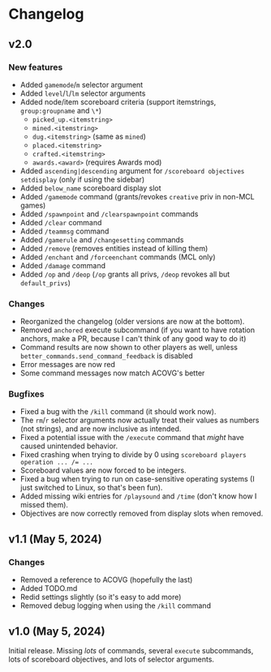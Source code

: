 # Changelog

## v2.0
### New features
* Added `gamemode`/`m` selector argument
* Added `level`/`l`/`lm` selector arguments
* Added node/item scoreboard criteria (support itemstrings, `group:groupname` and `\*`)
  * `picked_up.<itemstring>`
  * `mined.<itemstring>`
  * `dug.<itemstring>` (same as `mined`)
  * `placed.<itemstring>`
  * `crafted.<itemstring>`
  * `awards.<award>` (requires Awards mod)
* Added `ascending|descending` argument for `/scoreboard objectives setdisplay` (only if using the sidebar)
* Added `below_name` scoreboard display slot
* Added `/gamemode` command (grants/revokes `creative` priv in non-MCL games)
* Added `/spawnpoint` and `/clearspawnpoint` commands
* Added `/clear` command
* Added `/teammsg` command
* Added `/gamerule` and `/changesetting` commands
* Added `/remove` (removes entities instead of killing them)
* Added `/enchant` and `/forceenchant` commands (MCL only)
* Added `/damage` command
* Added `/op` and `/deop` (`/op` grants all privs, `/deop` revokes all but `default_privs`)
### Changes
* Reorganized the changelog (older versions are now at the bottom).
* Removed `anchored` execute subcommand (if you want to have rotation anchors, make a PR, because I can't think of any good way to do it)
* Command results are now shown to other players as well, unless `better_commands.send_command_feedback` is disabled
* Error messages are now red
* Some command messages now match ACOVG's better
### Bugfixes
* Fixed a bug with the `/kill` command (it should work now).
* The `rm`/`r` selector arguments now actually treat their values as numbers (not strings), and are now inclusive as intended.
* Fixed a potential issue with the `/execute` command that *might* have caused unintended behavior.
* Fixed crashing when trying to divide by 0 using `scoreboard players operation ... /= ...`
* Scoreboard values are now forced to be integers.
* Fixed a bug when trying to run on case-sensitive operating systems (I just switched to Linux, so that's been fun).
* Added missing wiki entries for `/playsound` and `/time` (don't know how I missed them).
* Objectives are now correctly removed from display slots when removed.

## v1.1 (May 5, 2024)
### Changes
* Removed a reference to ACOVG (hopefully the last)
* Added TODO.md
* Redid settings slightly (so it's easy to add more)
* Removed debug logging when using the `/kill` command

## v1.0 (May 5, 2024)
Initial release. Missing *lots* of commands, several `execute` subcommands, lots of scoreboard objectives, and lots of selector arguments.